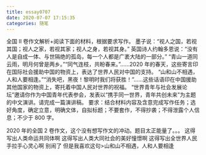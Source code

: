 ```yaml
---
title: essay0707
date: 2020-07-07 17:15:35
categories: 随笔
---
```


全国 Ⅱ 卷作文解析+阅读下面的材料，根据要求写作。
墨子说：“视人之国，若视其国；视人之家，若视其家；视人之身，若视其身。”
英国诗人约翰多恩说：“没有人是自成一体、与世隔绝的孤岛，每一个人都是广袤大陆的一部分。”
“青山一道同云雨，明月何曾是两乡。”“同气连枝，共盼春来。”……2020 年的春天，这些寄言印在国际社会援助中国的物资上，表达了世界人民对中国的支持。
“山和山不相遇，人和人要相逢。”“消失吧，黑夜！黎明时我们将获胜！”……这些话语印在中国援助其他国家的物资上，寄托着中国人民对世界的祝福。
“世界青年与社会发展论坛”邀请你作为中国青年代表参会，发表以“携手同一世界，青年共创未来”为主题的中文演讲。请完成一篇演讲稿。
要求：结合材料内容及含意完成写作任务；选好角度，确定立意，明确文体，自拟标题；不要套作，不得抄袭；不得泄露个人信息；不少于 800 字。

2020 年的全国 2 卷作文，这个没有想写作文的冲动。题目太正能量了。。。
这得写出人类命运共同体啊
这得写出人类大同社会的美好憧憬啊
这得写出全世界人民手拉手心灵心啊
别闹了
但是我喜欢这句>山和山不相遇，人和人要相逢
